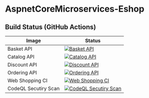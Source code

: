 # AspnetCoreMicroservices-Eshop

## Build Status (GitHub Actions)
| Image | Status |
| ------------- | ------------- |
| Basket API | [![Basket API](https://github.com/behdad088/AspnetCoreMicroservices-Eshop/actions/workflows/basket-api.yml/badge.svg)](https://github.com/behdad088/AspnetCoreMicroservices-Eshop/actions?query=workflow:basket-api)|
| Catalog API | [![Catalog API](https://github.com/behdad088/AspnetCoreMicroservices-Eshop/actions/workflows/catalog-api.yml/badge.svg)](https://github.com/behdad088/AspnetCoreMicroservices-Eshop/actions?query=workflow:catalog-api)|
| Discount API | [![Discount API](https://github.com/behdad088/AspnetCoreMicroservices-Eshop/actions/workflows/discount-api.yml/badge.svg)](https://github.com/behdad088/AspnetCoreMicroservices-Eshop/actions?query=workflow:discount-api)|
| Ordering API | [![Ordering API](https://github.com/behdad088/AspnetCoreMicroservices-Eshop/actions/workflows/ordering-api.yml/badge.svg)](https://github.com/behdad088/AspnetCoreMicroservices-Eshop/actions?query=workflow:ordering-api)|
|Web Shopping CI|[![Web Shopping CI](https://github.com/behdad088/AspnetCoreMicroservices-Eshop/actions/workflows/web-shopping.yml/badge.svg?branch=main)](https://github.com/behdad088/AspnetCoreMicroservices-Eshop/actions/workflows/web-shopping.yml)|
| CodeQL Secutiry Scan | [![CodeQL Secutiry Scan](https://github.com/behdad088/AspnetCoreMicroservices-Eshop/actions/workflows/codeql.yml/badge.svg)](https://github.com/behdad088/AspnetCoreMicroservices-Eshop/actions/workflows/codeql.yml)
